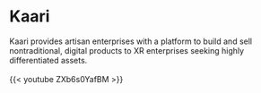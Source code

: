 # Kaari

Kaari provides artisan enterprises with a platform to build and sell nontraditional, digital products to XR enterprises seeking highly differentiated assets.<br />
<br />
{{< youtube ZXb6s0YafBM >}}

